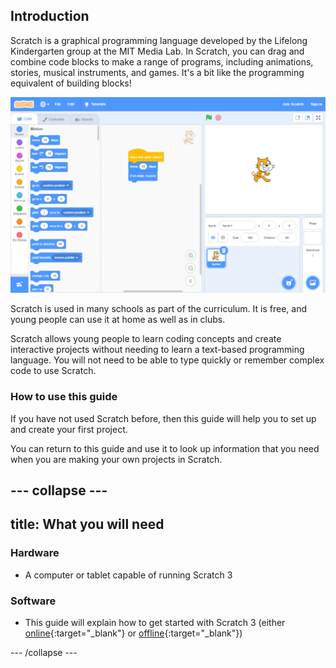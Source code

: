 ## Introduction
Scratch is a graphical programming language developed by the Lifelong Kindergarten group at the MIT Media Lab. In Scratch, you can drag and combine code blocks to make a range of programs, including animations, stories, musical instruments, and games. It's a bit like the programming equivalent of building blocks!

![A screenshot of Scratch.](images/showcase_static.png)

Scratch is used in many schools as part of the curriculum. It is free, and young people can use it at home as well as in clubs.

Scratch allows young people to learn coding concepts and create interactive projects without needing to learn a text-based programming language. You will not need to be able to type quickly or remember complex code to use Scratch.

### How to use this guide
If you have not used Scratch before, then this guide will help you to set up and create your first project.

You can return to this guide and use it to look up information that you need when you are making your own projects in Scratch. 

--- collapse ---
---
title: What you will need
---
### Hardware

+ A computer or tablet capable of running Scratch 3

### Software

+ This guide will explain how to get started with Scratch 3 (either [online](https://scratch.mit.edu/){:target="_blank"} or [offline](https://scratch.mit.edu/download){:target="_blank"})


--- /collapse ---

